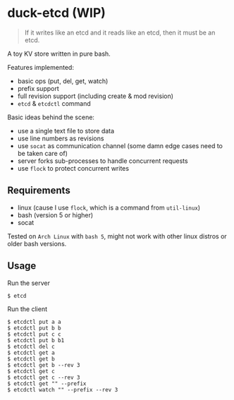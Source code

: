 # duck-etcd (WIP)

> If it writes like an etcd and it reads like an etcd, then it must be an etcd.

A toy KV store written in pure bash.

Features implemented:

- basic ops (put, del, get, watch)
- prefix support
- full revision support (including create & mod revision)
- `etcd` & `etcdctl` command

Basic ideas behind the scene:

- use a single text file to store data
- use line numbers as revisions
- use `socat` as communication channel (some damn edge cases need to be taken care of)
- server forks sub-processes to handle concurrent requests
- use `flock` to protect concurrent writes

## Requirements

- linux (cause I use `flock`, which is a command from `util-linux`)
- bash (version 5 or higher)
- socat

Tested on `Arch Linux` with `bash 5`, might not work with other linux distros or older bash versions.

## Usage

Run the server

```
$ etcd
```

Run the client

```
$ etcdctl put a a
$ etcdctl put b b
$ etcdctl put c c
$ etcdctl put b b1
$ etcdctl del c
$ etcdctl get a
$ etcdctl get b
$ etcdctl get b --rev 3
$ etcdctl get c
$ etcdctl get c --rev 3
$ etcdctl get "" --prefix
$ etcdctl watch "" --prefix --rev 3
```
